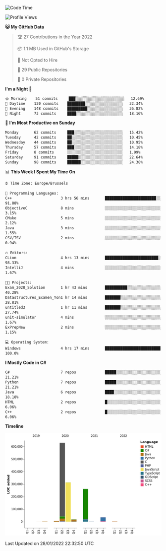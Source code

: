 <!--START_SECTION:waka-->
![Code Time](http://img.shields.io/badge/Code%20Time-132%20hrs%2023%20mins-blue)

![Profile Views](http://img.shields.io/badge/Profile%20Views-0-blue)

**🐱 My GitHub Data** 

> 🏆 27 Contributions in the Year 2022
 > 
> 📦 1.1 MB Used in GitHub's Storage 
 > 
> 🚫 Not Opted to Hire
 > 
> 📜 29 Public Repositories 
 > 
> 🔑 0 Private Repositories  
 > 
**I'm a Night 🦉** 

```text
🌞 Morning    51 commits     ███░░░░░░░░░░░░░░░░░░░░░░   12.69% 
🌆 Daytime    130 commits    ████████░░░░░░░░░░░░░░░░░   32.34% 
🌃 Evening    148 commits    █████████░░░░░░░░░░░░░░░░   36.82% 
🌙 Night      73 commits     ████░░░░░░░░░░░░░░░░░░░░░   18.16%

```
📅 **I'm Most Productive on Sunday** 

```text
Monday       62 commits     ███░░░░░░░░░░░░░░░░░░░░░░   15.42% 
Tuesday      42 commits     ██░░░░░░░░░░░░░░░░░░░░░░░   10.45% 
Wednesday    44 commits     ██░░░░░░░░░░░░░░░░░░░░░░░   10.95% 
Thursday     57 commits     ███░░░░░░░░░░░░░░░░░░░░░░   14.18% 
Friday       8 commits      ░░░░░░░░░░░░░░░░░░░░░░░░░   1.99% 
Saturday     91 commits     █████░░░░░░░░░░░░░░░░░░░░   22.64% 
Sunday       98 commits     ██████░░░░░░░░░░░░░░░░░░░   24.38%

```


📊 **This Week I Spent My Time On** 

```text
⌚︎ Time Zone: Europe/Brussels

💬 Programming Languages: 
C++                      3 hrs 56 mins       ███████████████████████░░   91.88% 
ObjectiveC               8 mins              ░░░░░░░░░░░░░░░░░░░░░░░░░   3.15% 
CMake                    5 mins              ░░░░░░░░░░░░░░░░░░░░░░░░░   2.12% 
Java                     3 mins              ░░░░░░░░░░░░░░░░░░░░░░░░░   1.55% 
CSV/TSV                  2 mins              ░░░░░░░░░░░░░░░░░░░░░░░░░   0.94%

🔥 Editors: 
CLion                    4 hrs 13 mins       ████████████████████████░   98.33% 
IntelliJ                 4 mins              ░░░░░░░░░░░░░░░░░░░░░░░░░   1.67%

🐱‍💻 Projects: 
Exam_2020_Solution       1 hr 43 mins        ██████████░░░░░░░░░░░░░░░   40.28% 
Datastructures_Examen_Yon1 hr 14 mins        ███████░░░░░░░░░░░░░░░░░░   28.81% 
untitled3                1 hr 11 mins        ███████░░░░░░░░░░░░░░░░░░   27.74% 
unit-simulator           4 mins              ░░░░░░░░░░░░░░░░░░░░░░░░░   1.67% 
ExPrepNew                2 mins              ░░░░░░░░░░░░░░░░░░░░░░░░░   1.15%

💻 Operating System: 
Windows                  4 hrs 17 mins       █████████████████████████   100.0%

```

**I Mostly Code in C#** 

```text
C#                       7 repos             █████░░░░░░░░░░░░░░░░░░░░   21.21% 
Python                   7 repos             █████░░░░░░░░░░░░░░░░░░░░   21.21% 
Java                     6 repos             ████░░░░░░░░░░░░░░░░░░░░░   18.18% 
HTML                     2 repos             █░░░░░░░░░░░░░░░░░░░░░░░░   6.06% 
C++                      2 repos             █░░░░░░░░░░░░░░░░░░░░░░░░   6.06%

```


**Timeline**

![Chart not found](https://raw.githubusercontent.com/Arafa42/Arafa42/main/charts/bar_graph.png) 


 Last Updated on 28/01/2022 22:32:50 UTC
<!--END_SECTION:waka-->


<!-- 
[![Hits](https://hits.seeyoufarm.com/api/count/incr/badge.svg?url=https%3A%2F%2Fgithub.com%2FArafa42&count_bg=%23455AF3&title_bg=%23262D3B&icon=github.svg&icon_color=%23588EF7&title=visitors&edge_flat=false)](https://hits.seeyoufarm.com)
 -->
